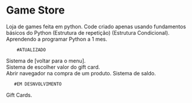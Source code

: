 # Game Store

Loja de games feita em python.
Code criado apenas usando fundamentos básicos do Python (Estrutura de repetição) (Estrutura Condicional).
Aprendendo a programar Python a 1 mes.

        #ATUALIZADO
Sistema de [voltar para o menu].               
Sistema de escolher valor do gift card.                
Abrir navegador na compra de um produto.
Sistema de saldo.


       #EM DESNVOLVIMENTO
Gift Cards.

